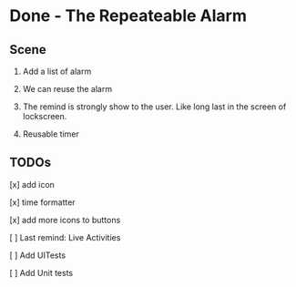 #  Done - The Repeateable Alarm

## Scene

1. Add a list of alarm

2. We can reuse the alarm

3. The remind is strongly show to the user. Like long last in the screen of lockscreen.

4. Reusable timer

## TODOs

[x] add icon

[x] time formatter

[x] add more icons to buttons

[ ] Last remind: Live Activities

[ ] Add UITests

[ ] Add Unit tests
